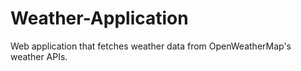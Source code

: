 # Weather-Application
Web application that fetches weather data from OpenWeatherMap's weather APIs.
